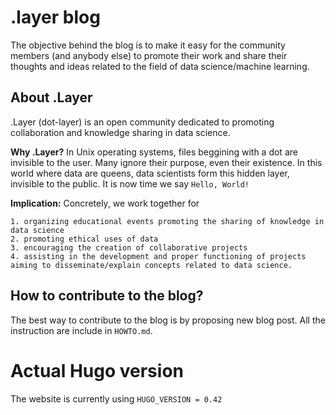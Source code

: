 # .layer blog

The objective behind the blog is to make it easy for the community members (and anybody else) to promote their work and share their thoughts and ideas related to the field of data science/machine learning.

## About .Layer
.Layer (dot-layer) is an open community dedicated to promoting collaboration and knowledge sharing in data science.

**Why .Layer?** In Unix operating systems, files beggining with a dot are invisible to the user. Many ignore their purpose, even their existence. In this world where data are queens, data scientists form this hidden layer, invisible to the public. It is now time we say `Hello, World!`

**Implication:** Concretely, we work together for


    1. organizing educational events promoting the sharing of knowledge in data science
    2. promoting ethical uses of data
    3. encouraging the creation of collaborative projects
    4. assisting in the development and proper functioning of projects aiming to disseminate/explain concepts related to data science.

## How to contribute to the blog?
The best way to contribute to the blog is by proposing new blog post. All the instruction are include in `HOWTO.md`. 

# Actual Hugo version

The website is currently using `HUGO_VERSION = 0.42`

